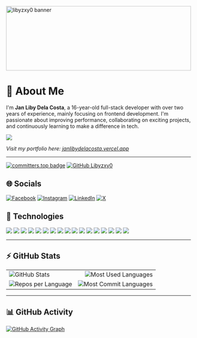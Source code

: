 <img style="height: 11rem; width: 100%;" src="https://raw.githubusercontent.com/libyzxy0/libyzxy0/main/banner.png" alt="libyzxy0 banner">

# 💫 About Me
I'm **Jan Liby Dela Costa**, a 16-year-old full-stack developer with over two years of experience, mainly focusing on frontend development. I'm passionate about improving performance, collaborating on exciting projects, and continuously learning to make a difference in tech.

[![](https://visitcount.itsvg.in/api?id=libyzxy0&icon=0&color=9)](https://visitcount.itsvg.in)

<p><em>Visit my portfolio here: <a href="https://janlibydelacosta.vercel.app" target="_blank">janlibydelacosta.vercel.app</a></em></p>

---

[![committers.top badge](https://user-badge.committers.top/philippines/libyzxy0.svg)](https://user-badge.committers.top/philippines/libyzxy0)
[![GitHub Libyzxy0](https://img.shields.io/github/followers/libyzxy0?label=follow&style=social)](https://github.com/libyzxy0)

## 🌐 Socials
[![Facebook](https://img.shields.io/badge/Facebook-%231877F2.svg?logo=Facebook&logoColor=white)](https://facebook.com/libyzxy0) 
[![Instagram](https://img.shields.io/badge/Instagram-%23E4405F.svg?logo=Instagram&logoColor=white)](https://instagram.com/libyzxy0) 
[![LinkedIn](https://img.shields.io/badge/LinkedIn-%230077B5.svg?logo=linkedin&logoColor=white)](https://linkedin.com/in/libyzxy0) 
[![X](https://img.shields.io/badge/X-%23121011.svg?logo=X&logoColor=white)](https://x.com/libyzxy0) 

## 🚀 Technologies
<div>
   <p>
    <img src="https://img.shields.io/badge/HTML-239120?style=for-the-badge&logo=html5&logoColor=white" />
    <img src="https://img.shields.io/badge/CSS-239120?&style=for-the-badge&logo=css3&logoColor=white" />
    <img src="https://img.shields.io/badge/JavaScript-F7DF1E?style=for-the-badge&logo=javascript&logoColor=black" />
    <img src="https://img.shields.io/badge/typescript-%23007ACC.svg?style=for-the-badge&logo=typescript&logoColor=white" />
    <img src="https://img.shields.io/badge/-ReactJs-61DAFB?logo=react&logoColor=white&style=for-the-badge" />
    <img src="https://img.shields.io/badge/vuejs-%2335495e.svg?style=for-the-badge&logo=vuedotjs&logoColor=%234FC08D" />
    <img src="https://img.shields.io/badge/JWT-black?style=for-the-badge&logo=JSON%20web%20tokens" />
    <img src="https://img.shields.io/badge/express.js-%23404d59.svg?style=for-the-badge&logo=express&logoColor=%2361DAFB" />
    <img src="https://img.shields.io/badge/MongoDB-%234ea94b.svg?style=for-the-badge&logo=mongodb&logoColor=white" />
    <img src="https://img.shields.io/badge/tailwindcss-%2338B2AC.svg?style=for-the-badge&logo=tailwind-css&logoColor=white" />
    <img src="https://img.shields.io/badge/github-%23121011.svg?style=for-the-badge&logo=github&logoColor=white" />
    <img src="https://img.shields.io/badge/node.js-6DA55F?style=for-the-badge&logo=node.js&logoColor=white" />
    <img src="https://img.shields.io/badge/NPM-%23CB3837.svg?style=for-the-badge&logo=npm&logoColor=white" />
    <img src="https://img.shields.io/badge/netlify-%23000000.svg?style=for-the-badge&logo=netlify&logoColor=#00C7B7" />
    <img src="https://img.shields.io/badge/vercel-%23000000.svg?style=for-the-badge&logo=vercel&logoColor=white" />
    <img src="https://img.shields.io/badge/firebase-%23039BE5.svg?style=for-the-badge&logo=firebase" />
    <img src="https://img.shields.io/badge/github%20pages-121013?style=for-the-badge&logo=github&logoColor=white" />
   </p>
</div>

---

## ⚡ GitHub Stats
| | |
| :--- | ---: |
| ![GitHub Stats](https://github-readme-stats.vercel.app/api?username=libyzxy0&show_icons=true&theme=tokyonight) | ![Most Used Languages](https://github-readme-stats.vercel.app/api/top-langs/?username=libyzxy0&layout=compact&theme=tokyonight) |
| ![Repos per Language](https://github-profile-summary-cards.vercel.app/api/cards/repos-per-language?username=libyzxy0&theme=tokyonight) | ![Most Commit Languages](https://github-profile-summary-cards.vercel.app/api/cards/most-commit-language?username=libyzxy0&theme=tokyonight) |

---

## 📊 GitHub Activity
[![GitHub Activity Graph](https://github-readme-activity-graph.vercel.app/graph?username=libyzxy0&bg_color=0a0119&color=18cda9&line=00f583&point=00ff11&area=true&hide_border=true)](https://github.com/ashutosh00710/github-readme-activity-graph)
